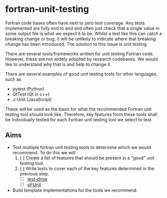 # fortran-unit-testing
Fortran code bases often have next to zero test coverage. Any tests implemented are fully end to end and often just check that a single value in some output file is what we expect it to be. Whilst a test like this can catch a breaking change or bug, it will be unlikely to indicate where that breaking change has been introduced. The solution to this issue is unit testing. 

There are several tools/frameworks written for unit testing Fortran code. However, these are not widely adopted by research codebases. We would like to understand why that is and help to change it. 

There are several examples of good unit testing tools for other languages, such as 

- pytest (Python)
- QtTest (Qt in c++)
- J-Unit (JavaScript)

These will be used as the basis for what the recommended Fortran unit testing tool should look like. Therefore, key features from these tools shall be individually tested for each Fortran unit testing tool we select to test.

## Aims
- Test multiple fortran unit testing tools to determine which we would recommend. To do this we will
    1. [ ] Create a list of features that should be present in a "good" unit testing tool.
    2. [ ] Write tests to cover each of the key features determined in the previous step.
        - [ ] [test-drive](./tests/test-drive)
        - [ ] [pFUnit](./tests/pFUnit)
- Build template implementations for the tools we recommend.
